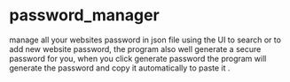 # password_manager
manage all your websites password in json file using the UI to search or to add new website password,
the program also well generate a secure password for you,
when you click generate password the program will generate the password and copy it automatically to
paste it .
